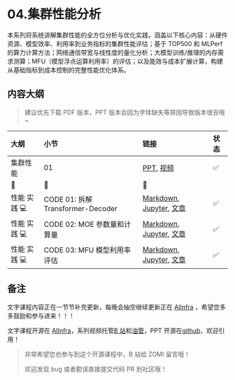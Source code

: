 <!--Copyright © ZOMI 适用于[License](https://github.com/Infrasys-AI/AIInfra)版权许可-->

# 04.集群性能分析

本系列将系统讲解​​集群性能的全方位分析与优化实践​​，涵盖以下核心内容：从硬件资源、模型效率、利用率到业务指标的集群性能评估；基于 TOP500 和 MLPerf 的算力计算方法；网络通信带宽与线性度的量化分析；大模型训练/推理的内存需求测算；MFU（模型浮点运算利用率）的评估；以及能效与成本扩展计算，构建从基础指标到成本控制的完整性能优化体系。

## 内容大纲

> 建议优先下载 PDF 版本，PPT 版本会因为字体缺失等原因导致版本很丑哦~

| 大纲 | 小节 | 链接 | 状态 |
|:--- |:---- |:-------------------- |:---- |
| 集群性能 | 01  | [PPT](), [视频]() | :white_check_mark: |
|:sparkling_heart:|:star2:|:sparkling_heart:| |
| 性能 实践 :computer: | CODE 01: 拆解 Transformer-Decoder | [Markdown](./CODE01Modeling.md), [Jupyter](./CODE01Modeling.md), [文章](https://infrasys-ai.github.io/aiinfra-docs/01AICluster04Performance/Practice01Modeling.html) | :white_check_mark: |
| 性能 实践 :computer: | CODE 02: MOE 参数量和计算量 | [Markdown](./CODE02MOE.md), [Jupyter](./CODE02MOE.ipynb), [文章]() | :white_check_mark: |
| 性能 实践 :computer: | CODE 03: MFU 模型利用率评估 | [Markdown](./CODE03MFU.md), [Jupyter](./CODE03MFU.ipynb), [文章]() | :white_check_mark: |

## 备注

文字课程内容正在一节节补充更新，每晚会抽空继续更新正在 [AIInfra](https://infrasys-ai.github.io/aiinfra-docs) ，希望您多多鼓励和参与进来！！！

文字课程开源在 [AIInfra](https://infrasys-ai.github.io/aiinfra-docs)，系列视频托管[B 站](https://space.bilibili.com/517221395)和[油管](https://www.youtube.com/@ZOMI666/playlists)，PPT 开源在[github](https://github.com/Infrasys-AI/AIInfra)，欢迎引用！

> 非常希望您也参与到这个开源课程中，B 站给 ZOMI 留言哦！
>
> 欢迎发现 bug 或者勘误直接提交代码 PR 到社区哦！
